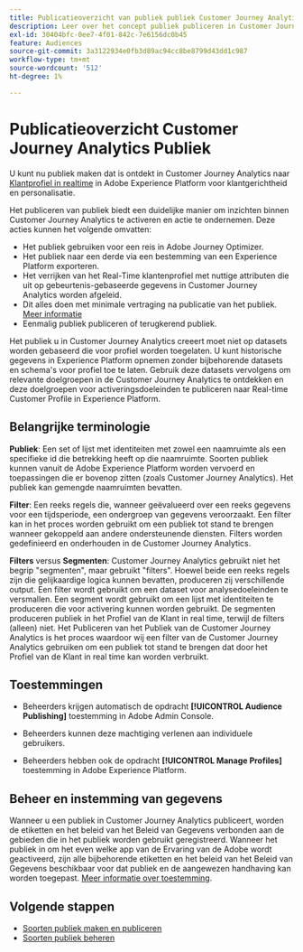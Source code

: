 ```yaml
---
title: Publicatieoverzicht van publiek publiek Customer Journey Analytics
description: Leer over het concept publiek publiceren in Customer Journey Analytics
exl-id: 30404bfc-0ee7-4f01-842c-7e6156dc0b45
feature: Audiences
source-git-commit: 3a3122934e0fb3d89ac94cc8be8799d43dd1c987
workflow-type: tm+mt
source-wordcount: '512'
ht-degree: 1%

---
```


# Publicatieoverzicht Customer Journey Analytics Publiek

U kunt nu publiek maken dat is ontdekt in Customer Journey Analytics naar [Klantprofiel in realtime](https://experienceleague.adobe.com/docs/experience-platform/profile/home.html?lang=en) in Adobe Experience Platform voor klantgerichtheid en personalisatie.

Het publiceren van publiek biedt een duidelijke manier om inzichten binnen Customer Journey Analytics te activeren en actie te ondernemen. Deze acties kunnen het volgende omvatten:

* Het publiek gebruiken voor een reis in Adobe Journey Optimizer.
* Het publiek naar een derde via een bestemming van een Experience Platform exporteren.
* Het verrijken van het Real-Time klantenprofiel met nuttige attributen die uit op gebeurtenis-gebaseerde gegevens in Customer Journey Analytics worden afgeleid.
* Dit alles doen met minimale vertraging na publicatie van het publiek. [Meer informatie](https://experienceleague.adobe.com/docs/analytics-platform/using/cja-components/audiences/publish.html?lang=en#latency)
* Eenmalig publiek publiceren of terugkerend publiek.

Het publiek u in Customer Journey Analytics creeert moet niet op datasets worden gebaseerd die voor profiel worden toegelaten. U kunt historische gegevens in Experience Platform opnemen zonder bijbehorende datasets en schema&#39;s voor profiel toe te laten. Gebruik deze datasets vervolgens om relevante doelgroepen in de Customer Journey Analytics te ontdekken en deze doelgroepen voor activeringsdoeleinden te publiceren naar Real-time Customer Profile in Experience Platform.

## Belangrijke terminologie

**Publiek**: Een set of lijst met identiteiten met zowel een naamruimte als een specifieke id die betrekking heeft op die naamruimte. Soorten publiek kunnen vanuit de Adobe Experience Platform worden vervoerd en toepassingen die er bovenop zitten (zoals Customer Journey Analytics). Het publiek kan gemengde naamruimten bevatten.

**Filter**: Een reeks regels die, wanneer geëvalueerd over een reeks gegevens voor een tijdsperiode, een ondergroep van gegevens veroorzaakt. Een filter kan in het proces worden gebruikt om een publiek tot stand te brengen wanneer gekoppeld aan andere ondersteunende diensten. Filters worden gedefinieerd en onderhouden in de Customer Journey Analytics.

**Filters** versus **Segmenten**: Customer Journey Analytics gebruikt niet het begrip &quot;segmenten&quot;, maar gebruikt &quot;filters&quot;. Hoewel beide een reeks regels zijn die gelijkaardige logica kunnen bevatten, produceren zij verschillende output. Een filter wordt gebruikt om een dataset voor analysedoeleinden te versmallen. Een segment wordt gebruikt om een lijst met identiteiten te produceren die voor activering kunnen worden gebruikt. De segmenten produceren publiek in het Profiel van de Klant in real time, terwijl de filters (alleen) niet. Het Publiceren van het Publiek van de Customer Journey Analytics is het proces waardoor wij een filter van de Customer Journey Analytics gebruiken om een publiek tot stand te brengen dat door het Profiel van de Klant in real time kan worden verbruikt.

## Toestemmingen

* Beheerders krijgen automatisch de opdracht **[!UICONTROL Audience Publishing]** toestemming in Adobe Admin Console.

* Beheerders kunnen deze machtiging verlenen aan individuele gebruikers.

* Beheerders hebben ook de opdracht **[!UICONTROL Manage Profiles]** toestemming in Adobe Experience Platform.

## Beheer en instemming van gegevens

Wanneer u een publiek in Customer Journey Analytics publiceert, worden de etiketten en het beleid van het Beleid van Gegevens verbonden aan de gebieden die in het publiek worden gebruikt geregistreerd.  Wanneer het publiek in om het even welke app van de Ervaring van de Adobe wordt geactiveerd, zijn alle bijbehorende etiketten en het beleid van het Beleid van Gegevens beschikbaar voor dat publiek en de aangewezen handhaving kan worden toegepast. [Meer informatie over toestemming](https://experienceleague.adobe.com/docs/experience-platform/data-governance/policies/user-guide.html?lang=en#consent-policy).

## Volgende stappen

* [Soorten publiek maken en publiceren](/help/components/audiences/publish.md)
* [Soorten publiek beheren](/help/components/audiences/manage.md)
